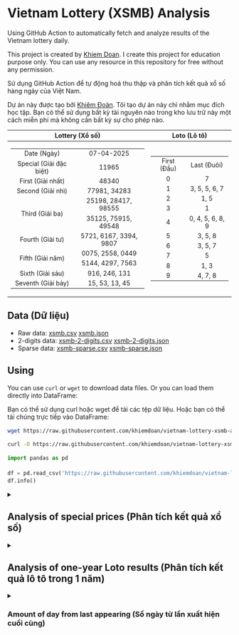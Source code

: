 # Vietnam Lottery (XSMB) Analysis

Using GitHub Action to automatically fetch and analyze results of the Vietnam lottery daily.

This project is created by [Khiem Doan](https://github.com/khiemdoan). I create this project for education purpose only. You can use any resource in this repository for free without any permission.

Sử dụng GitHub Action để tự động hoá thu thập và phân tích kết quả xổ số hàng ngày của Việt Nam.

Dự án này được tạo bởi [Khiêm Đoàn](https://github.com/khiemdoan). Tôi tạo dự án này chỉ nhằm mục đích học tập. Bạn có thể sử dụng bất kỳ tài nguyên nào trong kho lưu trữ này một cách miễn phí mà không cần bất kỳ sự cho phép nào.

| Lottery (Xổ số) | Loto (Lô tô) |
| :------------: | :----------: |
| <table><tr><td>Date (Ngày)</td><td>07-04-2025</td></tr><tr><td>Special (Giải đặc biệt)</td><td>11965</td></tr><tr><td>First (Giải nhất)</td><td>48340</td></tr><tr><td>Second (Giải nhì)</td><td>77981, 34283</td></tr><tr><td rowspan="2">Third (Giải ba)</td><td>25198, 28417, 98555</td></tr><tr><td>35125, 75915, 49548</td></tr><tr><td>Fourth (Giải tư)</td><td>5721, 6167, 3394, 9807</td></tr><tr><td rowspan="2">Fifth (Giải năm)</td><td>0075, 2558, 0449</td></tr><tr><td>5144, 4297, 7563</td></tr><tr><td>Sixth (Giải sáu)</td><td>916, 246, 131</td></tr><tr><td>Seventh (Giải bảy)</td><td>15, 53, 13, 45</td></tr></table> | <table><tr><td>First (Đầu)</td><td>Last (Đuôi)</td></tr><tr><td>0</td><td>7</td></tr><tr><td>1</td><td>3, 5, 5, 6, 7</td></tr><tr><td>2</td><td>1, 5</td></tr><tr><td>3</td><td>1</td></tr><tr><td>4</td><td>0, 4, 5, 6, 8, 9</td></tr><tr><td>5</td><td>3, 5, 8</td></tr><tr><td>6</td><td>3, 5, 7</td></tr><tr><td>7</td><td>5</td></tr><tr><td>8</td><td>1, 3</td></tr><tr><td>9</td><td>4, 7, 8</td></tr></table> |

## Data (Dữ liệu)

* Raw data: [xsmb.csv](https://raw.githubusercontent.com/khiemdoan/vietnam-lottery-xsmb-analysis/refs/heads/main/data/xsmb.csv) [xsmb.json](https://raw.githubusercontent.com/khiemdoan/vietnam-lottery-xsmb-analysis/refs/heads/main/data/xsmb.json)
* 2-digits data: [xsmb-2-digits.csv](https://raw.githubusercontent.com/khiemdoan/vietnam-lottery-xsmb-analysis/refs/heads/main/data/xsmb-2-digits.csv) [xsmb-2-digits.json](https://raw.githubusercontent.com/khiemdoan/vietnam-lottery-xsmb-analysis/refs/heads/main/data/xsmb-2-digits.json)
* Sparse data: [xsmb-sparse.csv](https://raw.githubusercontent.com/khiemdoan/vietnam-lottery-xsmb-analysis/refs/heads/main/data/xsmb-sparse.csv) [xsmb-sparse.json](https://raw.githubusercontent.com/khiemdoan/vietnam-lottery-xsmb-analysis/refs/heads/main/data/xsmb-sparse.json)

## Using

You can use `curl` or `wget` to download data files. Or you can load them directly into DataFrame:

Bạn có thể sử dụng curl hoặc wget để tải các tệp dữ liệu. Hoặc bạn có thể tải chúng trực tiếp vào DataFrame:

```sh
wget https://raw.githubusercontent.com/khiemdoan/vietnam-lottery-xsmb-analysis/refs/heads/main/data/xsmb.csv
```

```sh
curl -O https://raw.githubusercontent.com/khiemdoan/vietnam-lottery-xsmb-analysis/refs/heads/main/data/xsmb-2-digits.csv
```

```python
import pandas as pd

df = pd.read_csv('https://raw.githubusercontent.com/khiemdoan/vietnam-lottery-xsmb-analysis/refs/heads/main/data/xsmb-sparse.csv')
df.info()
```

<details>
  <summary><h2>Analysis of special prices (Phân tích kết quả xổ số)</h2></summary>
  <h3>Amount of day from last appearing (Số ngày từ lần xuất hiện cuối cùng)</h3>

  ![Delta](images/special_delta.jpg)

  <h3>Top 10 amount of day from last appearing (Top 10 số lâu chưa xuất hiện)</h3>

  ![Delta top 10](images/special_delta_top_10.jpg)
</details>

<details>
  <summary><h2>Analysis of one-year Loto results (Phân tích kết quả lô tô trong 1 năm)</h2></summary>

  Max: 122. Min: 65.

  Mean: 97.47. Standard deviation: 10.34.

  <h3>Detail (Chi tiết)</h3>

  ![Detail](images/heatmap.jpg)

  <h3>Top 10</h3>

  ![Top 10](images/top-10.jpg)

  <h3>Distribution (Phân bổ)</h3>

  ![Distribution](images/distribution.jpg)
</details>

<details>
  <summary><h3>Amount of day from last appearing (Số ngày từ lần xuất hiện cuối cùng)</h2></summary>

  ![Delta](images/delta.jpg)

  <h3>Top 10 amount of day from last appearing (Top 10 số lâu chưa xuất hiện)</h3>

  ![Delta top 10](images/delta_top_10.jpg)
</details>